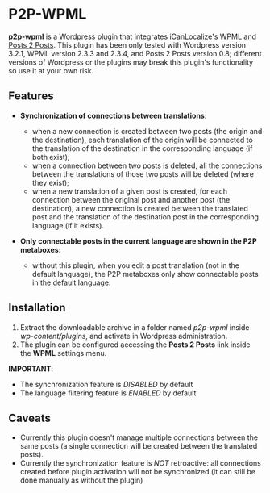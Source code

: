 P2P-WPML
========

**p2p-wpml** is a [Wordpress](http://wordpress.org/) plugin that integrates [iCanLocalize's WPML](http://wpml.org/) and [Posts 2 Posts](http://scribu.net/wordpress/posts-to-posts).
This plugin has been only tested with Wordpress version 3.2.1, WPML version 2.3.3 and 2.3.4, and Posts 2 Posts version 0.8; different versions of Wordpress or the plugins may break this plugin's functionality so use it at your own risk.

Features
--------

* **Synchronization of connections between translations**:

	* when a new connection is created between two posts (the origin and the destination), each translation of the origin will be connected to the translation of the destination in the corresponding language (if both exist);
	* when a connection between two posts is deleted, all the connections between the translations of those two posts will be deleted (where they exist);
	* when a new translation of a given post is created, for each connection between the original post and another post (the destination), a new connection is created between the translated post and the translation of the destination post in the corresponding language (if it exists).
	
* **Only connectable posts in the current language are shown in the P2P metaboxes**:

	* without this plugin, when you edit a post translation (not in the default language), the P2P metaboxes only show connectable posts in the default language.


Installation
------------

1. Extract the downloadable archive in a folder named *p2p-wpml* inside *wp-content/plugins*, and activate in Wordpress administration.
1. The plugin can be configured accessing the **Posts 2 Posts** link inside the **WPML** settings menu.

**IMPORTANT**: 

* The synchronization feature is *DISABLED* by default
* The language filtering feature is *ENABLED* by default

Caveats
-------

* Currently this plugin doesn't manage multiple connections between the same posts (a single connection will be created between the translated posts).
* Currently the synchronization feature is *NOT* retroactive: all connections created before plugin activation will not be synchronized (it can still be done manually as without the plugin)
